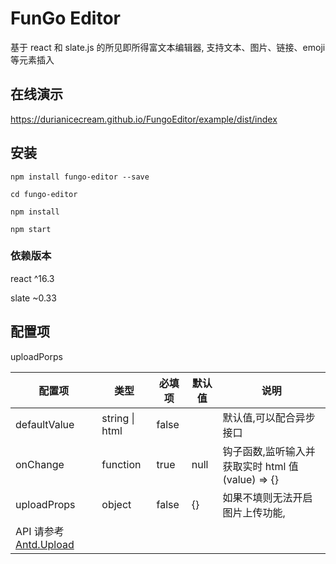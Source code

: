 # FunGo Editor

基于 react 和 slate.js 的所见即所得富文本编辑器, 支持文本、图片、链接、emoji 等元素插入

## 在线演示

https://durianicecream.github.io/FungoEditor/example/dist/index

## 安装

```
npm install fungo-editor --save

cd fungo-editor

npm install

npm start
```

### 依赖版本

react ^16.3

slate ~0.33

## 配置项

uploadPorps

| 配置项                                                             | 类型           | 必填项 | 默认值 | 说明                                              |
| ------------------------------------------------------------------ | -------------- | ------ | ------ | ------------------------------------------------- |
| defaultValue                                                       | string \| html | false  |        | 默认值,可以配合异步接口                           |
| onChange                                                           | function       | true   | null   | 钩子函数,监听输入并获取实时 html 值 (value) => {} |
| uploadProps                                                        | object         | false  | {}     | 如果不填则无法开启图片上传功能,                   |
| API 请参考 [Antd.Upload](https://ant.design/components/upload-cn/) |
